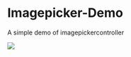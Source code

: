 Imagepicker-Demo
================

A simple demo of imagepickercontroller

<img src="https://raw.github.com/tsunglintsai/Imagepicker-Demo/master/UI.png"/>
